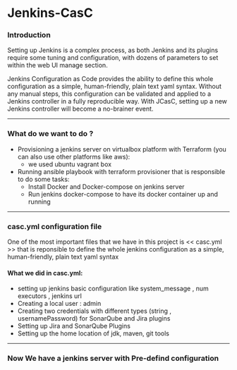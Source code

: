 # Jenkins-CasC

### Introduction


Setting up Jenkins is a complex process, as both Jenkins and its plugins require some tuning and configuration, with dozens of parameters to set within the web UI manage section.

Jenkins Configuration as Code provides the ability to define this whole configuration as a simple, human-friendly, plain text yaml syntax. Without any manual steps, this configuration can be validated and applied to a Jenkins controller in a fully reproducible way. With JCasC, setting up a new Jenkins controller will become a no-brainer event.


-----------

### What do we want to do ?

- Provisioning a jenkins server on virtualbox platform with Terraform (you can also use other platforms like aws):
   - we used ubuntu vagrant box
- Running ansible playbook with terraform provisioner that is responsible to do some tasks:
   - Install Docker and Docker-compose on jenkins server
   - Run jenkins docker-compose to have its docker container up and running
   
----------

### casc.yml configuration file

One of the most important files that we have in this project is << casc.yml >> that is reponsible to define the whole jenkins configuration as a simple, human-friendly, plain text yaml syntax

#### What we did in casc.yml:
 - setting up jenkins basic configuration like system_message , num executors , jenkins url
 - Creating a local user : admin
 - Creating two credentials with different types (string , usernamePassword) for SonarQube and Jira plugins
 - Setting up Jira and SonarQube Plugins
 - Setting up the home location of jdk, maven, git tools

----------
### Now We have a jenkins server with Pre-defind configuration
